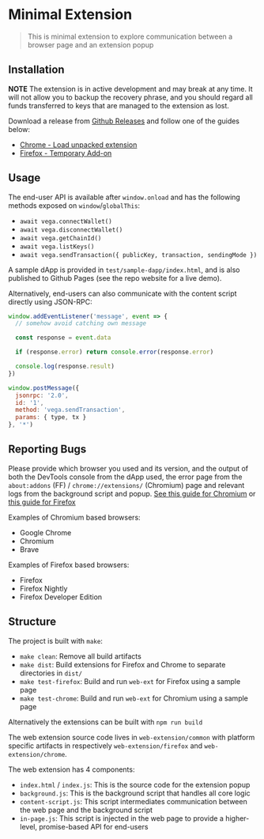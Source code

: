 # Minimal Extension

> This is minimal extension to explore communication between a browser page and
> an extension popup

## Installation

**NOTE** The extension is in active development and may break at any time.
It will not allow you to backup the recovery phrase, and you should regard
all funds transferred to keys that are managed to the extension as lost.

Download a release from [Github Releases](https://github.com/vegaprotocol/vegawallet-browser/releases) and follow one of the guides below:

- [Chrome - Load unpacked extension](https://developer.chrome.com/docs/extensions/mv3/getstarted/development-basics/#load-unpacked)
- [Firefox - Temporary Add-on](https://extensionworkshop.com/documentation/develop/temporary-installation-in-firefox/)

## Usage

The end-user API is available after `window.onload` and has the following
methods exposed on `window`/`globalThis`:

- `await vega.connectWallet()`
- `await vega.disconnectWallet()`
- `await vega.getChainId()`
- `await vega.listKeys()`
- `await vega.sendTransaction({ publicKey, transaction, sendingMode })`

A sample dApp is provided in `test/sample-dapp/index.html`, and is also
published to Github Pages (see the repo website for a live demo).

Alternatively, end-users can also communicate with the content script directly
using JSON-RPC:

```js
window.addEventListener('message', event => {
  // somehow avoid catching own message

  const response = event.data

  if (response.error) return console.error(response.error)

  console.log(response.result)
})

window.postMessage({
  jsonrpc: '2.0',
  id: '1',
  method: 'vega.sendTransaction',
  params: { type, tx }
}, '*')
```

## Reporting Bugs

Please provide which browser you used and its version, and the output of both
the DevTools console from the dApp used, the error page from the
`about:addons` (FF) / `chrome://extensions/` (Chromium) page and relevant logs
from the background script and popup.
[See this guide for Chromium](https://developer.chrome.com/docs/extensions/mv3/tut_debugging/)
or [this guide for Firefox](https://extensionworkshop.com/documentation/develop/debugging/)

Examples of Chromium based browsers:

- Google Chrome
- Chromium
- Brave

Examples of Firefox based browsers:

- Firefox
- Firefox Nightly
- Firefox Developer Edition

## Structure

The project is built with `make`:

  - `make clean`: Remove all build artifacts
  - `make dist`: Build extensions for Firefox and Chrome to separate directories
     in `dist/`
  - `make test-firefox`: Build and run `web-ext` for Firefox using a sample page
  - `make test-chrome`: Build and run `web-ext` for Chromium  using a sample page

Alternatively the extensions can be built with `npm run build`

The web extension source code lives in `web-extension/common` with platform
specific artifacts in respectively `web-extension/firefox` and `web-extension/chrome`.

The web extension has 4 components:

- `index.html` / `index.js`: This is the source code for the extension popup
- `background.js`: This is the background script that handles all core logic
- `content-script.js`: This script intermediates communication between the web
   page and the background script
- `in-page.js`: This script is injected in the web page to provide a
   higher-level, promise-based API for end-users
